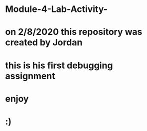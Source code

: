 # Module-4-Lab-Activity-
# on 2/8/2020 this repository was created by Jordan
# this is his first debugging assignment
# enjoy
# :)
